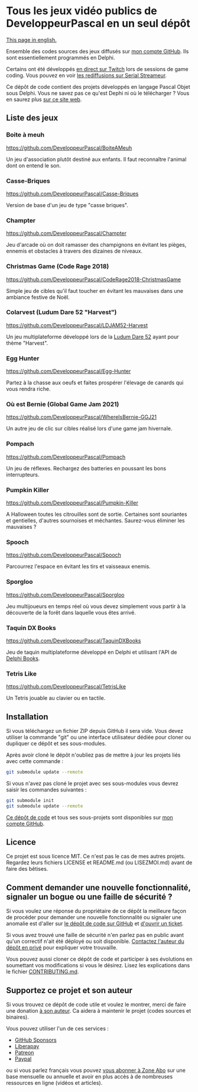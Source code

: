 # Tous les jeux vidéo publics de DeveloppeurPascal en un seul dépôt

[This page in english.](README.md)

Ensemble des codes sources des jeux diffusés sur [mon compte GitHub](https://github.com/DeveloppeurPascal). Ils sont essentiellement programmés en Delphi.

Certains ont été développés [en direct sur Twitch](https://www.twitch.tv/patrickpremartin) lors de sessions de game coding. Vous pouvez en voir [les rediffusions sur Serial Streameur](https://serialstreameur.fr/jeux-video.php).

Ce dépôt de code contient des projets développés en langage Pascal Objet sous Delphi. Vous ne savez pas ce qu'est Dephi ni où le télécharger ? Vous en saurez plus [sur ce site web](https://delphi-resources.developpeur-pascal.fr/).

## Liste des jeux

### Boite à meuh
https://github.com/DeveloppeurPascal/BoiteAMeuh

Un jeu d'association plutôt destiné aux enfants. Il faut reconnaître l'animal dont on entend le son.

### Casse-Briques
https://github.com/DeveloppeurPascal/Casse-Briques

Version de base d'un jeu de type "casse briques".

### Champter
https://github.com/DeveloppeurPascal/Champter

Jeu d'arcade où on doit ramasser des champignons en évitant les pièges, ennemis et obstacles à travers des dizaines de niveaux.

### Christmas Game (Code Rage 2018)
https://github.com/DeveloppeurPascal/CodeRage2018-ChristmasGame

Simple jeu de cibles qu'il faut toucher en évitant les mauvaises dans une ambiance festive de Noël.

### Colarvest (Ludum Dare 52 "Harvest")
https://github.com/DeveloppeurPascal/LDJAM52-Harvest
 
Un jeu multiplateforme développé lors de la [Ludum Dare 52](https://ldjam.com/events/ludum-dare/52) ayant pour thème "Harvest".

### Egg Hunter
https://github.com/DeveloppeurPascal/Egg-Hunter
 
Partez à la chasse aux oeufs et faites prospérer l'élevage de canards qui vous rendra riche.

### Où est Bernie (Global Game Jam 2021)
https://github.com/DeveloppeurPascal/WhereIsBernie-GGJ21

Un autre jeu de clic sur cibles réalisé lors d'une game jam hivernale.

### Pompach
https://github.com/DeveloppeurPascal/Pompach

Un jeu de réflexes. Rechargez des batteries en poussant les bons interrupteurs.

### Pumpkin Killer
https://github.com/DeveloppeurPascal/Pumpkin-Killer

A Halloween toutes les citrouilles sont de sortie. Certaines sont souriantes et gentielles, d'autres sournoises et méchantes. Saurez-vous éliminer les mauvaises ?

### Spooch
https://github.com/DeveloppeurPascal/Spooch

Parcourrez l'espace en évitant les tirs et vaisseaux enemis.

### Sporgloo
https://github.com/DeveloppeurPascal/Sporgloo

Jeu multijoueurs en temps réel où vous devez simplement vous partir à la découverte de la forêt dans laquelle vous êtes arrivé.

### Taquin DX Books
https://github.com/DeveloppeurPascal/TaquinDXBooks

Jeu de taquin multiplateforme développé en Delphi et utilisant l'API de [Delphi Books](https://delphi-books.com).

### Tetris Like
https://github.com/DeveloppeurPascal/TetrisLike

Un Tetris jouable au clavier ou en tactile.

## Installation

Si vous téléchargez un fichier ZIP depuis GitHub il sera vide. Vous devez utiliser la commande "git" ou une interface utilisateur dédiée pour cloner ou dupliquer ce dépôt et ses sous-modules.

Après avoir cloné le dépôt n'oubliez pas de mettre à jour les projets liés avec cette commande :

```bash
git submodule update --remote
```

Si vous n'avez pas cloné le projet avec ses sous-modules vous devrez saisir les commandes suivantes :

```bash
git submodule init
git submodule update --remote
```

[Ce dépôt de code](https://github.com/DeveloppeurPascal/DevPas-Games-Pack) et tous ses sous-projets sont disponibles sur [mon compte GitHub](https://github.com/DeveloppeurPascal).

## Licence

Ce projet est sous licence MIT. Ce n'est pas le cas de mes autres projets. Regardez leurs fichiers LICENSE et README.md (ou LISEZMOI.md) avant de faire des bêtises.

## Comment demander une nouvelle fonctionnalité, signaler un bogue ou une faille de sécurité ?

Si vous voulez une réponse du propriétaire de ce dépôt la meilleure façon de procéder pour demander une nouvelle fonctionnalité ou signaler une anomalie est d'aller sur [le dépôt de code sur GitHub](https://github.com/DeveloppeurPascal/DevPas-Games-Pack) et [d'ouvrir un ticket](https://github.com/DeveloppeurPascal/DevPas-Games-Pack/issues).

Si vous avez trouvé une faille de sécurité n'en parlez pas en public avant qu'un correctif n'ait été déployé ou soit disponible. [Contactez l'auteur du dépôt en privé](https://developpeur-pascal.fr/nous-contacter.php) pour expliquer votre trouvaille.

Vous pouvez aussi cloner ce dépôt de code et participer à ses évolutions en soumettant vos modifications si vous le désirez. Lisez les explications dans le fichier [CONTRIBUTING.md](CONTRIBUTING.md).

## Supportez ce projet et son auteur

Si vous trouvez ce dépôt de code utile et voulez le montrer, merci de faire une donation [à son auteur](https://github.com/DeveloppeurPascal). Ca aidera à maintenir le projet (codes sources et binaires).

Vous pouvez utiliser l'un de ces services :

* [GitHub Sponsors](https://github.com/sponsors/DeveloppeurPascal)
* [Liberapay](https://liberapay.com/PatrickPremartin)
* [Patreon](https://www.patreon.com/patrickpremartin)
* [Paypal](https://www.paypal.com/paypalme/patrickpremartin)

ou si vous parlez français vous pouvez [vous abonner à Zone Abo](https://zone-abo.fr/nos-abonnements.php) sur une base mensuelle ou annuelle et avoir en plus accès à de nombreuses ressources en ligne (vidéos et articles).
